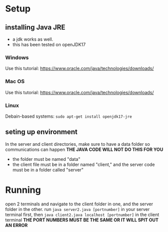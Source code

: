 # Setup
## installing Java JRE
- a jdk works as well.
- this has been tested on openJDK17
### Windows
Use this tutorial: https://www.oracle.com/java/technologies/downloads/
### Mac OS
Use this tutorial: https://www.oracle.com/java/technologies/downloads/
### Linux
Debain-based systems:
`sudo apt-get install openjdk17-jre`
## seting up environment
In the server and client directories, make sure to have a data folder so communications can happen **THE JAVA CODE WILL NOT DO THIS FOR YOU**
- the folder must be named "data"
- the client file must be in a folder named "client," and the server code must be in a folder called "server"
# Running
open 2 terminals and navigate to the client folder in one, and the server folder in the other.
run `java server2.java [portnumber]` in your server terminal first, then `java client2.java localhost [portnumber]` in the client terminal
**THE PORT NUMBERS MUST BE THE SAME OR IT WILL SPIT OUT AN ERROR**